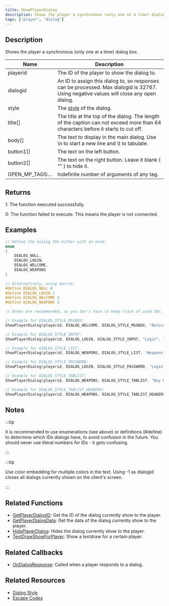 ```yaml
---
title: ShowPlayerDialog
description: Shows the player a synchronous (only one at a time) dialog box.
tags: ["player", "dialog"]
---
```


<VersionWarn version='SA-MP 0.3a' />

## Description

Shows the player a synchronous (only one at a time) dialog box.

| Name             | Description                                                                                                                             |
|------------------|-----------------------------------------------------------------------------------------------------------------------------------------|
| playerid         | The ID of the player to show the dialog to.                                                                                             |
| dialogid         | An ID to assign this dialog to, so responses can be processed. Max dialogid is 32767. Using negative values will close any open dialog. |
| style            | The [style](../resources/dialogstyles) of the dialog.                                                                                   |
| title[]          | The title at the top of the dialog. The length of the caption can not exceed more than 64 characters before it starts to cut off.       |
| body[]           | The text to display in the main dialog. Use \n to start a new line and \t to tabulate.                                                  |
| button1[]        | The text on the left button.                                                                                                            |
| button2[]        | The text on the right button. Leave it blank ( "" ) to hide it.                                                                         |
| OPEN_MP_TAGS:... | Indefinite number of arguments of any tag.                                                                                              |

## Returns

1: The function executed successfully.

0: The function failed to execute. This means the player is not connected.

## Examples

```c
// Define the dialog IDs either with an enum:
enum
{
    DIALOG_NULL,
    DIALOG_LOGIN,
    DIALOG_WELCOME,
    DIALOG_WEAPONS
}

// Alternatively, using macros:
#define DIALOG_NULL 0
#define DIALOG_LOGIN 1
#define DIALOG_WELCOME 2
#define DIALOG_WEAPONS 3

// Enums are recommended, as you don't have to keep track of used IDs. However, enums use memory to store the defines, whereas defines are processed in the 'pre-processor' (compiling) stage.

// Example for DIALOG_STYLE_MSGBOX:
ShowPlayerDialog(playerid, DIALOG_WELCOME, DIALOG_STYLE_MSGBOX, "Notice", "You are connected to the server", "Close", "");

// Example for DIALOG_STYLE_INPUT:
ShowPlayerDialog(playerid, DIALOG_LOGIN, DIALOG_STYLE_INPUT, "Login", "Enter your password below:", "Login", "Cancel");

// Example for DIALOG_STYLE_LIST:
ShowPlayerDialog(playerid, DIALOG_WEAPONS, DIALOG_STYLE_LIST, "Weapons", "AK47\nM4\nSniper Rifle", "Option 1", "Option 2");

// Example for DIALOG_STYLE_PASSWORD:
ShowPlayerDialog(playerid, DIALOG_LOGIN, DIALOG_STYLE_PASSWORD, "Login", "Enter your password below:", "Login", "Cancel");

// Example for DIALOG_STYLE_TABLIST:
ShowPlayerDialog(playerid, DIALOG_WEAPONS, DIALOG_STYLE_TABLIST, "Buy Weapon", "Deagle\t$5000\t100\nSawnoff\t$5000\t100\nPistol\t$1000\t50", "Select", "Cancel");

// Example for DIALOG_STYLE_TABLIST_HEADERS:
ShowPlayerDialog(playerid, DIALOG_WEAPONS, DIALOG_STYLE_TABLIST_HEADERS, "Buy Weapon", "Weapon\tPrice\tAmmo\nDeagle\t$5000\t100\nSawnoff\t$5000\t100\nPistol\t$1000\t50", "Select", "Cancel");
```

## Notes

:::tip

It is recommended to use enumerations (see above) or definitions (#define) to determine which IDs dialogs have, to avoid confusion in the future. You should never use literal numbers for IDs - it gets confusing.

:::

:::tip

Use color embedding for multiple colors in the text. Using -1 as dialogid closes all dialogs currently shown on the client's screen.

:::

## Related Functions

- [GetPlayerDialogID](GetPlayerDialogID): Get the ID of the dialog currently show to the player.
- [GetPlayerDialogData](GetPlayerDialogData): Get the data of the dialog currently show to the player.
- [HidePlayerDialog](HidePlayerDialog): Hides the dialog currently show to the player.
- [TextDrawShowForPlayer](TextDrawShowForPlayer): Show a textdraw for a certain player.

## Related Callbacks

- [OnDialogResponse](../callbacks/OnDialogResponse): Called when a player responds to a dialog.

## Related Resources

- [Dialog Style](../resources/dialogstyles)
- [Escape Codes](../resources/escapecodes)
